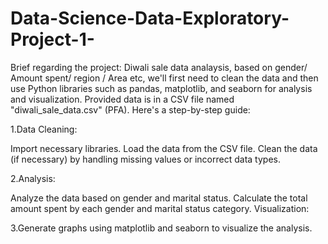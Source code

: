 # Data-Science-Data-Exploratory-Project-1-

Brief regarding the project:
Diwali sale data analaysis, based on gender/ Amount spent/ region / Area etc, we'll first need to clean the data and then use Python libraries such as pandas, matplotlib, and seaborn for analysis and visualization. Provided data is in a CSV file named "diwali_sale_data.csv" (PFA). Here's a step-by-step guide:

1.Data Cleaning:

Import necessary libraries.
Load the data from the CSV file.
Clean the data (if necessary) by handling missing values or incorrect data types.

2.Analysis:

Analyze the data based on gender and marital status.
Calculate the total amount spent by each gender and marital status category.
Visualization:

3.Generate graphs using matplotlib and seaborn to visualize the analysis.
